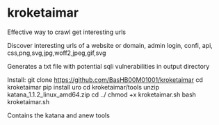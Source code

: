 # kroketaimar

Effective way to crawl get interesting urls

Discover interesting urls of a website or domain, admin login, confi, api, css,png,svg,jpg,woff2,jpeg,gif,svg

Generates a txt file with potential sqli vulnerabilities in output directory

Install:
git clone https://github.com/BasHB00M01001/kroketaimar
cd kroketaimar
pip install uro
cd kroketaimar/tools
unzip katana_1.1.2_linux_amd64.zip
cd ../
chmod +x kroketaimar.sh
bash kroketaimar.sh

Contains the katana and anew tools
